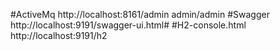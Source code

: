 #ActiveMq 
http://localhost:8161/admin 
admin/admin
#Swagger
http://localhost:9191/swagger-ui.html#
#H2-console.html
http://localhost:9191/h2

